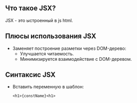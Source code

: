 ## Что такое JSX?

JSX - это ыстроенный в js html.

## Плюсы использования JSX

- Заменяет построение разметки через DOM-дерево:
  - Улучшается читаемость.
  - Минимизируется взаимодействие с DOM-деревом.

## Синтаксис JSX

- Вставить переменную в шаблон:

  ```
  <h1>{constName}<h1>
  ```
